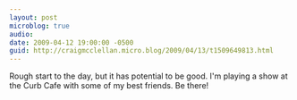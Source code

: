 ```yaml
---
layout: post
microblog: true
audio: 
date: 2009-04-12 19:00:00 -0500
guid: http://craigmcclellan.micro.blog/2009/04/13/t1509649813.html
---
```

Rough start to the day, but it has potential to be good.  I'm playing a show at the Curb Cafe with some of my best friends.  Be there!
